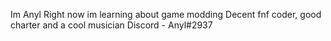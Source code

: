 Im Anyl
Right now im learning about game modding
Decent fnf coder, good charter and a cool musician
Discord - Anyl#2937
